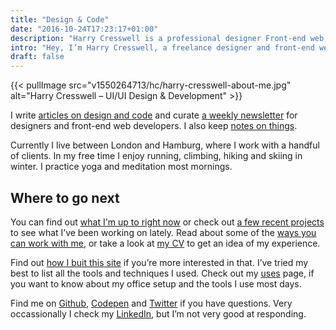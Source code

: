 ```yaml
---
title: "Design & Code"
date: "2016-10-24T17:23:17+01:00"
description: "Harry Cresswell is a professional designer Front-end web developer from London, England. Read technical articles and notes on design and code."
intro: "Hey, I’m Harry Cresswell, a freelance designer and front-end web developer from London, England."
draft: false
---
```


{{< pullImage src="v1550264713/hc/harry-cresswell-about-me.jpg" alt="Harry Cresswell – UI/UI Design & Development" >}}

I write [articles on design and code](/articles/) and curate [a weekly newsletter](/newsletter/) for designers and front-end web developers. I also keep [notes on things](/notes/).

Currently I live between London and Hamburg, where I work with a handful of clients. In my free time I enjoy running, climbing, hiking and skiing in winter. I practice yoga and meditation most mornings.

## Where to go next

You can find out [what I'm up to right now](/now/) or check out [a few recent projects](/projects/) to see what I’ve been working on lately. Read about some of the [ways you can work with me](/work-with-me/), or take a look at [my CV](pdf/harry-cresswell-cv-may-20.pdf) to get an idea of my experience.

Find out [how I buit this site](/build/) if you’re more interested in that. I’ve tried my best to list all the tools and techniques I used. Check out my [uses](/uses/) page, if you want to know about my office setup and the tools I use most days.

Find me on [Github](https://github.com/harrycresswell), [Codepen](https://codepen.io/harrycresswell) and [Twitter](https://twitter.com/harrycresswell) if you have questions. Very occassionally I check my [LinkedIn](https://uk.linkedin.com/in/harrycresswell), but I’m not very good at responding.
